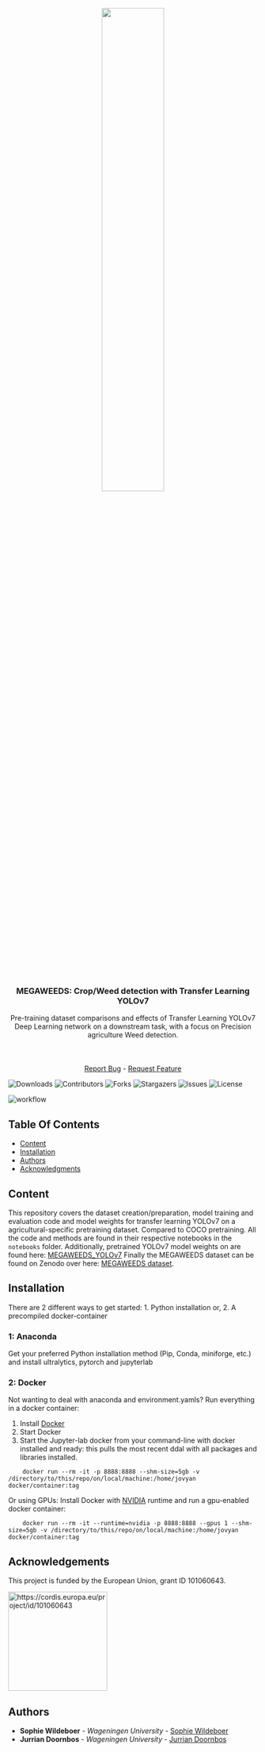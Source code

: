 <div align="center">
  <p>
    <a href="https://icaerus.eu" target="_blank">
      <img width="50%" src="https://icaerus.eu/wp-content/uploads/2022/09/ICAERUS-logo-white.svg"></a>
    <h3 align="center">MEGAWEEDS: Crop/Weed detection with Transfer Learning YOLOv7</h3>
    
   <p align="center">
    Pre-training dataset comparisons and effects of Transfer Learning YOLOv7 Deep Learning network on a downstream task, with a focus on Precision agriculture Weed detection.
    <br/>
    <br/>
    <br/>
    <br/>
    <a href="https://github.com/jurriandoornbos/crop-weed-detection/issues">Report Bug</a>
    -
    <a href="https://github.com/jurriandoornbos/crop-weed-detection/issues">Request Feature</a>
  </p>
</p>
</div>

![Downloads](https://img.shields.io/github/downloads/jurriandoornbos/crop-weed-detection/total) ![Contributors](https://img.shields.io/github/contributors/jurriandoornbos/crop-weed-detection?color=dark-green) ![Forks](https://img.shields.io/github/forks/jurriandoornbos/crop-weed-detection?style=social) ![Stargazers](https://img.shields.io/github/stars/jurriandoornbos/crop-weed-detection?style=social) ![Issues](https://img.shields.io/github/issues/jurriandoornbos/crop-weed-detection) ![License](https://img.shields.io/github/license/jurriandoornbos/crop-weed-detection) 

![workflow](../images/workflow.png)

## Table Of Contents

* [Content](#content)
* [Installation](#installation)
* [Authors](#authors)
* [Acknowledgments](#acknowledgments)
  
## Content
This repository covers the dataset creation/preparation, model training and evaluation code and model weights for transfer learning YOLOv7 on a agricultural-specific pretraining dataset. Compared to COCO pretraining.
All the code and methods are found in their respective notebooks in the `notebooks` folder.
Additionally, pretrained YOLOv7 model weights on are found here: [MEGAWEEDS_YOLOv7](https://zenodo.org/records/8107077)
Finally the MEGAWEEDS dataset can be found on Zenodo over here: [MEGAWEEDS dataset](https://zenodo.org/records/8077195).

## Installation
There are 2 different ways to get started: 1. Python installation or, 2. A precompiled docker-container
### 1: Anaconda
Get your preferred Python installation method (Pip, Conda, miniforge, etc.) and install ultralytics, pytorch and jupyterlab

### 2: Docker
Not wanting to deal with anaconda and environment.yamls? Run everything in a docker container:
1. Install [Docker](https://docs.docker.com/get-docker/)
2. Start Docker
3. Start the Jupyter-lab docker
from your command-line with docker installed and ready:
this pulls the most recent ddal with all packages and libraries installed.
```
    docker run --rm -it -p 8888:8888 --shm-size=5gb -v /directory/to/this/repo/on/local/machine:/home/jovyan docker/container:tag
```
Or using GPUs: Install Docker with [NVIDIA](https://github.com/NVIDIA/nvidia-docker) runtime and run a gpu-enabled docker container:
```
    docker run --rm -it --runtime=nvidia -p 8888:8888 --gpus 1 --shm-size=5gb -v /directory/to/this/repo/on/local/machine:/home/jovyan docker/container:tag
```

## Acknowledgements
This project is funded by the European Union, grant ID 101060643.

<img src="https://rea.ec.europa.eu/sites/default/files/styles/oe_theme_medium_no_crop/public/2021-04/EN-Funded%20by%20the%20EU-POS.jpg" alt="https://cordis.europa.eu/project/id/101060643" width="200"/>

## Authors
* **Sophie Wildeboer** - *Wageningen University* - [Sophie Wildeboer](https://github.com/sophie789w)
* **Jurrian Doornbos** - *Wageningen University* - [Jurrian Doornbos](https://github.com/jurriandoornbos)